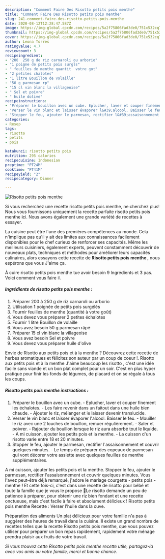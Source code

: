 ```yaml
---
description: "Comment Faire Des Risotto petits pois menthe"
title: "Comment Faire Des Risotto petits pois menthe"
slug: 241-comment-faire-des-risotto-petits-pois-menthe
date: 2020-08-12T12:28:47.587Z
image: https://img-global.cpcdn.com/recipes/5a2f75806fad3de0/751x532cq70/risotto-petits-pois-menthe-photo-principale-de-la-recette.jpg
thumbnail: https://img-global.cpcdn.com/recipes/5a2f75806fad3de0/751x532cq70/risotto-petits-pois-menthe-photo-principale-de-la-recette.jpg
cover: https://img-global.cpcdn.com/recipes/5a2f75806fad3de0/751x532cq70/risotto-petits-pois-menthe-photo-principale-de-la-recette.jpg
author: Leona Torres
ratingvalue: 4.7
reviewcount: 3
recipeingredient:
- "200  250 g de riz carnaroli ou arborio"
- "1 poigne de petits pois surgls"
- " feuilles de menthe quantit  votre got"
- "2 petites chalotes"
- "1 litre Bouillon de volaille"
- "50 g parmesan rp"
- "15 cl vin blanc la villageoise"
- " Sel et poivre"
- " huile dolive"
recipeinstructions:
- "Préparer le bouillon avec un cube. Eplucher, laver et couper finement les échalotes. Les faire revenir dans un faitout dans une huile bien chaude. Ajouter le riz, mélanger et le laisser devenir translucide."
- "Verser le vin blanc et laisser évaporer l&#39;alcool. Baisser le feu. Mouiller le riz avec une 2 louches de bouillon, remuer régulièrement. Saler et poivrer. Rajouter du bouillon lorsque le riz aura absorbé tout le liquide. A mi cuisson, ajouter les petits pois et la menthe. La cuisson d&#39;un risotto varie entre 18 et 20 minutes."
- "Stopper le feu, ajouter le parmesan, rectifier l&#39;assaisonnement et couvrir quelques minutes. Le temps de préparer des copeaux de parmesan qui vont décorer votre assiette avec quelques feuilles de menthe supplémentaires."
categories:
- Resep
tags:
- risotto
- petits
- pois

katakunci: risotto petits pois 
nutrition: 295 calories
recipecuisine: Indonesian
preptime: "PT24M"
cooktime: "PT41M"
recipeyield: "2"
recipecategory: Dinner

---
```



![Risotto petits pois menthe](https://img-global.cpcdn.com/recipes/5a2f75806fad3de0/751x532cq70/risotto-petits-pois-menthe-photo-principale-de-la-recette.jpg)

Si vous recherchez une recette risotto petits pois menthe, ne cherchez plus! Nous vous fournissons uniquement la recette parfaite risotto petits pois menthe ici. Nous avons également une grande variété de recettes à essayer.

La cuisine peut être l'une des premières compétences au monde. Cela n'implique pas qu'il y ait des limites aux connaissances facilement disponibles pour le chef curieux de renforcer ses capacités. Même les meilleurs cuisiniers, également experts, peuvent constamment découvrir de nouveaux plats, techniques et méthodes pour améliorer leurs capacités culinaires, alors essayons cette recette de <strong> Risotto petits pois menthe </strong>, nous espérons que vous J'aime ça.

<!--inarticleads1-->

À cuire risotto petits pois menthe tue avoir besoin 9 Ingrédients et 3 pas. Voici comment vous faire il.

##### Ingrédients de risotto petits pois menthe :

1. Préparer 200 à 250 g de riz carnaroli ou arborio
1. Utilisation 1 poignée de petits pois surgélés
1. Fournir  feuilles de menthe (quantité à votre goût)
1. Vous devez vous préparer 2 petites échalotes
1. Fournir 1 litre Bouillon de volaille
1. Vous avez besoin 50 g parmesan râpé
1. Préparer 15 cl vin blanc la villageoise
1. Vous avez besoin  Sel et poivre
1. Vous devez vous préparer  huile d&#39;olive


Envie de Risotto aux petits pois et à la menthe ? Découvrez cette recette de herbes aromatiques et félicitez son auteur par un coup de coeur !. Risotto aux petits pois et à la menthe J&#39;aime beaucoup les risotto , c&#39;est une idée facile sans viande et un bon plat complet pour un soir. C&#39;est en plus hyper pratique pour finir les fonds de légumes, de placard et on se régale à tous les coups. 

<!--inarticleads2-->

##### Risotto petits pois menthe instructions :

1. Préparer le bouillon avec un cube. - Eplucher, laver et couper finement les échalotes. - Les faire revenir dans un faitout dans une huile bien chaude. - Ajouter le riz, mélanger et le laisser devenir translucide.
1. Verser le vin blanc et laisser évaporer l&#39;alcool. Baisser le feu. - Mouiller le riz avec une 2 louches de bouillon, remuer régulièrement. - Saler et poivrer. - Rajouter du bouillon lorsque le riz aura absorbé tout le liquide. - A mi cuisson, ajouter les petits pois et la menthe. - La cuisson d&#39;un risotto varie entre 18 et 20 minutes.
1. Stopper le feu, ajouter le parmesan, rectifier l&#39;assaisonnement et couvrir quelques minutes. - Le temps de préparer des copeaux de parmesan qui vont décorer votre assiette avec quelques feuilles de menthe supplémentaires.


A mi cuisson, ajouter les petits pois et la menthe. Stopper le feu, ajouter le parmesan, rectifier l&#39;assaisonnement et couvrir quelques minutes. Vous l&#39;avez peut-être déjà remarqué, j&#39;adore le mariage courgette - petits pois - menthe ! Et cette fois-ci, c&#39;est dans une recette de risotto pour bébé et toute la famille que je vous le propose 🙂Le risotto demande un peu de patience à préparer, pour obtenir une riz bien fondant et une recette onctueuse, mais c&#39;est facile à faire et absolument délicieux ! Risotto petits pois menthe Recette : Verser l&#39;huile dans la cuve. 

<!--inarticleads1-->

<p>
Préparation des aliments Un plat délicieux pour votre famille n'a pas à suggérer des heures de travail dans la cuisine. Il existe un grand nombre de recettes telles que la recette Risotto petits pois menthe, que vous pouvez utiliser pour préparer un bon repas rapidement, rapidement votre ménage prendra plaisir aux fruits de votre travail.
</p>

<p>
<i>Si vous trouvez cette Risotto petits pois menthe recette utile, partagez-la avec vos amis ou votre famille, merci et bonne chance.</i>
</p>
